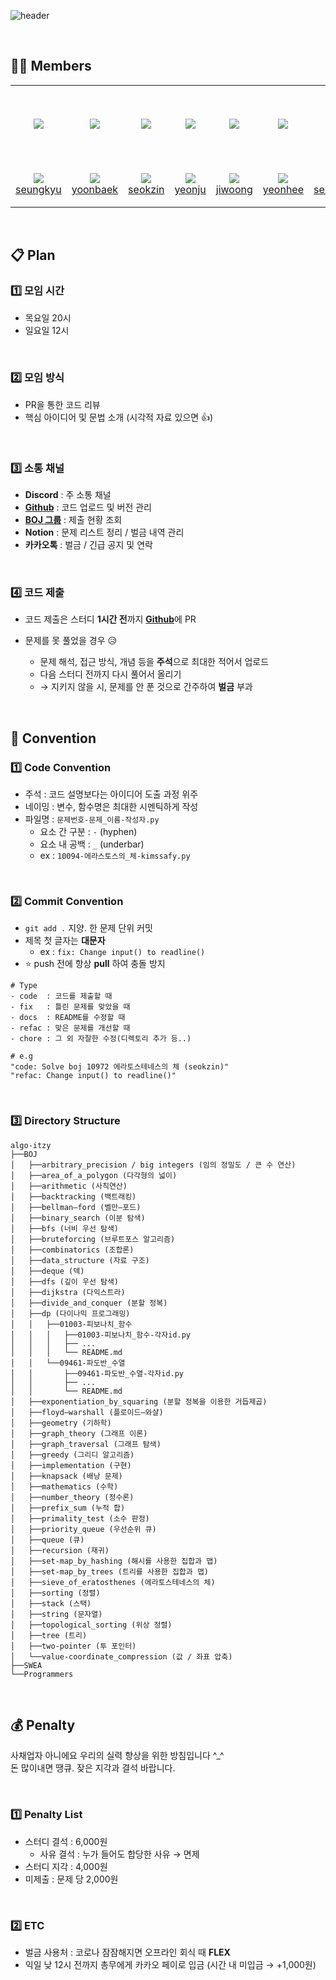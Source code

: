 ![header](https://capsule-render.vercel.app/api?type=soft&color=auto&height=300&section=header&text=Algo-Itzy&desc=Algorithms%20Study%20Group!&fontSize=90&descAlign=57&descAlignY=70&&animation=twinkling)

<br />

## 👨‍💻 Members

<table>
  <tr height="125px">
    <td align="center" width="120px">
      <a href="https://github.com/ed-kyu"><img src="https://avatars.githubusercontent.com/u/76573337?v=4"/></a>
    </td>
    <td align="center" width="120px">
      <a href="https://github.com/YoonBaek/"><img src="https://avatars.githubusercontent.com/u/69225659?v=4"/></a>
    </td>
    <td align="center" width="120px">
      <a href="https://github.com/seokzin/"><img src="https://avatars.githubusercontent.com/u/43740455?v=4"/></a>
    </td>
    <td align="center" width="120px">
      <a href="https://github.com/Julia-we-s2"><img src="https://avatars.githubusercontent.com/u/77710182?v=4"/></a>
    </td>
    <td align="center" width="120px">
      <a href="https://github.com/j2woong1"><img src="https://avatars.githubusercontent.com/u/25497798?v=4"/></a>
    </td>
    <td align="center" width="120px">
      <a href="https://github.com/devpla/"><img src="https://avatars.githubusercontent.com/u/87457066?v=4"/></a>
    </td>
    <td align="center" width="120px">
      <a href="https://github.com/chaselover/"><img src="https://avatars.githubusercontent.com/u/79824434?v=4"/></a>
    </td>
  </tr>
  <tr height="70px">
    <td align="center" width="120px">
      <img src="http://mazassumnida.wtf/api/mini/generate_badge?boj=cppc03" />
      <a href="https://github.com/ed-kyu">seungkyu</a>
    </td>
    <td align="center" width="120px">
      <img src="http://mazassumnida.wtf/api/mini/generate_badge?boj=baekyoon" />
      <a href="https://github.com/YoonBaek/">yoonbaek</a>
    </td>
    <td align="center" width="120px">
      <img src="http://mazassumnida.wtf/api/mini/generate_badge?boj=seokzin" />
      <a href="https://github.com/seokzin/">seokzin</a>
    </td>
    <td align="center" width="120px">
      <img src="http://mazassumnida.wtf/api/mini/generate_badge?boj=soultreeforgood" />
      <a href="https://github.com/Julia-we-s2">yeonju</a>
    </td>
    <td align="center" width="120px">
      <img src="http://mazassumnida.wtf/api/mini/generate_badge?boj=j2woong1" />
      <a href="https://github.com/j2woong1">jiwoong</a>
    </td>
    <td align="center" width="120px">
      <img src="http://mazassumnida.wtf/api/mini/generate_badge?boj=hing9u" />
      <a href="https://github.com/devpla/">yeonhee</a>
    </td>
    <td align="center" width="120px">
      <img src="http://mazassumnida.wtf/api/mini/generate_badge?boj=wannabe" />
      <a href="https://github.com/chaselover/">seungjoo</a>
    </td>
  </tr>
</table>

<br />

## 📋 Plan

<!-- - **인원** : [위연주](https://github.com/Julia-we-s2), [백승윤](https://github.com/YoonBaek), [채연희](https://github.com/devpla), [소석진](https://github.com/seokzin), [김승규](https://github.com/ed-kyu)(백준 그룹 관리), [정지웅](https://github.com/JiWoongJeong)(총무), [한승주](https://github.com/chaselover)
- **문제 수준** : solved.ac - 문제 - CLASS에서 모임 때마다 다음 문제 선정 / 필요시 SWEA 문제 선정 -->

### 1️⃣ 모임 시간

- 목요일 20시
- 일요일 12시

<br />

### 2️⃣ 모임 방식

- PR을 통한 코드 리뷰
- 핵심 아이디어 및 문법 소개 (시각적 자료 있으면 👍)

<br />

### 3️⃣ 소통 채널

- **Discord** : 주 소통 채널
- [**Github**](https://github.com/ss6-algorithm-study/algo-itzy) : 코드 업로드 및 버전 관리
- [**BOJ 그룹**](https://www.acmicpc.net/group/11918) : 제출 현황 조회
- **Notion** : 문제 리스트 정리 / 벌금 내역 관리
- **카카오톡** : 벌금 / 긴급 공지 및 연락

<br />

### 4️⃣ 코드 제출

- 코드 제출은 스터디 **1시간 전**까지 [**Github**](https://github.com/ss6-algorithm-study/algo-itzy)에 PR

- 문제를 못 풀었을 경우 😥

  - 문제 해석, 접근 방식, 개념 등을 **주석**으로 최대한 적어서 업로드
  - 다음 스터디 전까지 다시 풀어서 올리기
  - → 지키지 않을 시, 문제를 안 푼 것으로 간주하여 **벌금** 부과

<br />

## 🤙 Convention

### 1️⃣ Code Convention

- 주석 : 코드 설명보다는 아이디어 도출 과정 위주
- 네이밍 : 변수, 함수명은 최대한 시멘틱하게 작성
- 파일명 : `문제번호-문제_이름-작성자.py`
  - 요소 간 구분 : `-` (hyphen)
  - 요소 내 공백 : `_` (underbar)
  - ex : `10094-에라스토스의_체-kimssafy.py`

<br />

### 2️⃣ Commit Convention

- `git add .` 지양. 한 문제 단위 커밋
- 제목 첫 글자는 **대문자**
  - ex : `fix: Change input() to readline()`
- ⭐ push 전에 항상 **pull** 하여 충돌 방지

```
# Type
- code  : 코드를 제출할 때
- fix   : 틀린 문제를 맞았을 때
- docs  : README를 수정할 때
- refac : 맞은 문제를 개선할 때
- chore : 그 외 자잘한 수정(디렉토리 추가 등..)

# e.g
"code: Solve boj 10972 에라토스테네스의 체 (seokzin)"
"refac: Change input() to readline()"
```

<br />

### 3️⃣ Directory Structure

<!-- ![image](https://user-images.githubusercontent.com/87457066/128278963-21470384-3c70-450d-936c-5b3e34723f78.png) -->

```
algo-itzy
├──BOJ
│   ├──arbitrary_precision / big integers (임의 정밀도 / 큰 수 연산)
│   ├──area_of_a_polygon (다각형의 넓이)
│   ├──arithmetic (사칙연산)
│   ├──backtracking (백트래킹)
│   ├──bellman–ford (벨만–포드)
│   ├──binary_search (이분 탐색)
│   ├──bfs (너비 우선 탐색)
│   ├──bruteforcing (브루트포스 알고리즘)
│   ├──combinatorics (조합론)
│   ├──data_structure (자료 구조)
│   ├──deque (덱)
│   ├──dfs (깊이 우선 탐색)
│   ├──dijkstra (다익스트라)
│   ├──divide_and_conquer (분할 정복)
│   ├──dp (다이나믹 프로그래밍)
│   │   ├──01003-피보나치_함수
│   │   │   ├──01003-피보나치_함수-각자id.py
│   │   │   ├── ...
│   │   │   └── README.md
│   │   └──09461-파도반_수열
│   │       ├──09461-파도반_수열-각자id.py
│   │       ├── ...
│   │       └── README.md
│   ├──exponentiation_by_squaring (분할 정복을 이용한 거듭제곱)
│   ├──floyd–warshall (플로이드–와샬)
│   ├──geometry (기하학)
│   ├──graph_theory (그래프 이론)
│   ├──graph_traversal (그래프 탐색)
│   ├──greedy (그리디 알고리즘)
│   ├──implementation (구현)
│   ├──knapsack (배낭 문제)
│   ├──mathematics (수학)
│   ├──number_theory (정수론)
│   ├──prefix_sum (누적 합)
│   ├──primality_test (소수 판정)
│   ├──priority_queue (우선순위 큐)
│   ├──queue (큐)
│   ├──recursion (재귀)
│   ├──set-map_by_hashing (해시를 사용한 집합과 맵)
│   ├──set-map_by_trees (트리를 사용한 집합과 맵)
│   ├──sieve_of_eratosthenes (에라토스테네스의 체)
│   ├──sorting (정렬)
│   ├──stack (스택)
│   ├──string (문자열)
│   ├──topological_sorting (위상 정렬)
│   ├──tree (트리)
│   ├──two-pointer (투 포인터)
│   └──value-coordinate_compression (값 / 좌표 압축)
├──SWEA
└──Programmers
```

<br>

<!-- ## 🙆 **참가자들 알고리즘 경험도**

- [위연주](https://github.com/Julia-we-s2) : 프로그래머스 문제 유형별 1, 2 푸셨었음. 파이썬 잘 모름 열심히 할게요😭
- [채연희](https://github.com/hing9u) : 백준 단계 초반 30제 + 해커랭크 easy ~ medium
- [백승윤](https://github.com/YoonBaek) : 거의 백준만. 파이썬 경험 적음. BOJ S2 (Golang)
- [김승규](https://github.com/ed-kyu) : 백준 실버 초급 단계정도
- [소석진](https://github.com/seokzin) : 백준 골드3
- [정지웅](https://github.com/JiWoongJeong) : 경험 없습니다 열심히 해볼게요
- [한승주](https://github.com/chaselover) : 백준 플래티넘 ㄷㄷ

<br> -->

## 💰 Penalty

사채업자 아니에요 우리의 실력 향상을 위한 방침입니다 ^\_^  
돈 많이내면 땡큐. 잦은 지각과 결석 바랍니다.

<br />

### 1️⃣ Penalty List

- 스터디 결석 : 6,000원
  - 사유 결석 : 누가 들어도 합당한 사유 → 면제
- 스터디 지각 : 4,000원
- 미제출 : 문제 당 2,000원

<br />

### 2️⃣ ETC

- 벌금 사용처 : 코로나 잠잠해지면 오프라인 회식 때 **FLEX**
- 익일 낮 12시 전까지 총무에게 카카오 페이로 입금 (시간 내 미입금 → +1,000원)
